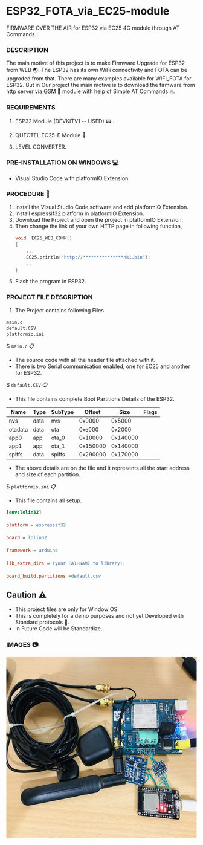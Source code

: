 
# ESP32_FOTA_via_EC25-module
FIRMWARE OVER THE AIR for ESP32 via EC25 4G module through AT Commands.

### DESCRIPTION
The main motive of this project is to make Firmware Upgrade for ESP32 from WEB :earth_asia:. The ESP32 has its own WiFi connectivity and FOTA can be upgraded from that. There are many examples available for WIFI_FOTA for ESP32. But in Our project the main motive is to download the firmware from http server via GSM :signal_strength: module with help of Simple AT Commands :fire:. 

### REQUIREMENTS
1. ESP32 Module (DEVKITV1 -- USED) :pager: .

2. QUECTEL EC25-E Module :signal_strength:.

3. LEVEL CONVERTER.

### PRE-INSTALLATION ON WINDOWS :computer:
*  Visual Studio Code with  platformIO Extension.


### PROCEDURE :newspaper:
1. Install the Visual Studio Code software and add platformIO Extension.
2. Install espressif32 platform in platformIO Extension.
3. Download the Project and open the project in platformIO Extension.
4. Then change the link of your own HTTP page in following function,
    ```c
    void  EC25_WEB_CONN()
    {
        ...
        EC25.println("http://***************nk1.bin");
        ...
    }
    ```
5. Flash the program in ESP32.

### PROJECT FILE DESCRIPTION
1. The Project contains following Files
```
main.c
default.CSV
platformio.ini
```
$ `main.c`   :clipboard:

* The source code with all the header file attached with it.
* There is two Serial communication enabled, one for EC25 and another for ESP32.


$ `default.CSV` :clipboard:

* This file contains complete Boot Partitions Details of the ESP32.

| Name   |   Type | SubType | Offset  |  Size    | Flags |
|--------|--------|---------|---------|----------|-------|
| nvs    | data   | nvs     | 0x9000  | 0x5000   |       |
| otadata| data   | ota     | 0xe000  | 0x2000   |       |
| app0   | app    | ota_0   | 0x10000 | 0x140000 |       |
| app1   | app    | ota_1   | 0x150000| 0x140000 |       |
| spiffs | data   | spiffs  | 0x290000| 0x170000 |       |

* The above details are on the file and it represents all the start address and size of each partition.

$ `platformio.ini` :clipboard:

* This file contains all setup.

```ini
[env:lolin32]

platform = espressif32

board = lolin32

framework = arduino

lib_extra_dirs = (your PATHNAME to library).

board_build.partitions =default.csv
```

## Caution :warning:
* This project files are only for Window OS.
* This is completely for a demo purposes and not yet Developed with Standard protocols :beginner:.
* In Future Code will be Standardize.

### IMAGES :camera:
<img src="image.jpeg" width="800" height="480">
